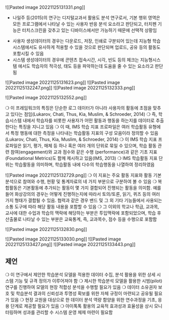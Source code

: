![[Pasted image 20221125131331.png]]
 + 나일주 등(2015)의 연구는 디지털교과서 활용도 분석 연구로서, 기본 행위 영역은 
모든 프로그램에서 나타날 수 있는 사용자 반응 분석 요소라고 판단되고, 터치펜 
기능은 터치스크린을 갖추고 있는 디바이스에서만 가능하기 때문에 선택적 상황임
- 사용자 생성데이터의 경우는 다운로드, 저장, 인쇄로 구분되어 있는데 지능형 학습
시스템에서도 유사하게 적용할 수 있을 것으로 판단되며 업로드, 공유 등의 활동도
포함시킬 수 있음
- 시스템 생성데이터의 경우에 콘텐츠 접속시간, 시각, 빈도 등의 체크는 지능형시스템
에서도 학습자의 적극성, 태도 등을 파악하는데 도움을 줄 수 있는 요소라고 판단됨

![[Pasted image 20221125131623.png]]
![[Pasted image 20221125132247.png]]
![[Pasted image 20221125132333.png]]

![[Pasted image 20221125132552.png]]

 ❍ 이 프레임워크의 특징은 단순한 로그 데이터가 아니라 사용자의 활동에 초점을 
맞추고 있다는 점임(Lukarov, Chati, Thus, Kia, Muslim, & Schroeder, 2014) 
❍ 즉, 학습시스템 내에서 학습자를 비롯한 사용자가 어떤 활동과 행동을 하는지를 
데이터로 추출한다는 특징을 지니고 있음 
 ❍ 이 때, IMS 학습 지표 프로파일은 여러 학습활동 유형에서 특정 행동에 대한 
측정을 나타내는 학습활동 지표의 구성 모음이라 정의할 수 있음(Lukarov, Chati, 
Thus, Kia, Muslim, & Schroeder, 2014) 
❍ 이 IMS 학습 지표 프로파일은 읽기, 평가, 매체 등 하나 혹은 여러 개의 단위로 
묶일 수 있으며, 학습 활동 관련 참여(engagement)와 교과 점수와 같은 수행
(performance)과 같은 기초 지표(Foundational Metrics)도 함께 제시하고 있음(IMS, 
2013) 
❍ IMS 학습활동 지표 단위는 학습활동을 의미하며, 학습활동 내에 다수의 학습행동을
나열하여 정리하였음

![[Pasted image 20221125132729.png]]
 ❍ 이 지표는 주요 활동 지표와 활동 기본분석으로 참여와 수행, 현황 및 통계자료의
네 가지 부분으로 구분하여 볼 수 있음 
 ❍ 복합활동은 기본활동에 추가되는 활동이 몇 가지 결합되어 진행되는 활동을 의미함. 예를 들어 화상강의의 경우는 어떻게 진행하는지에 따라서 토의/토론, 읽기, 퀴즈 
등의 여러 가지 형태가 결합될 수 있음. 협력과 같은 경우 밴드 및 그 외 기타 
기능들에서 사용되는 소통 도구에 따라 해당 활동 내용을 포함할 수 있음
 ❍ 그 이외의 학교나 학급, 교과목, 교사에 대한 수업과 학습의 맥락에 해당하는 부분은
투입맥락에 포함되었으며, 학습 후 산출물로 나타날 수 있는 부분은 교육통계, 즉, 교과목수, 점수 등을 수행으로 포함함

![[Pasted image 20221125132830.png]]

![[Pasted image 20221125133030.png]]
![[Pasted image 20221125133427.png]]
![[Pasted image 20221125133443.png]]

## 제언
❍ 이 연구에서 제안한 학습분석 모델을 적용한 데이터 수집, 분석 활용을 위한 상세 
시스템 기능 및 규격 정의가 이루어져야 함
❍ 제시한 학습분석 모델을 활용한 시범(pilot)연구를 진행하여 모델의 현장 적합성 분석을
수행할 필요가 있음
❍ 데이터 소유권자 보호 및 학습분석 결과의 신뢰성과 투명성 확보를 위한 자체 규정이
마련되고 공유될 필요가 있음 
❍ 현장 교원을 대상으로 한 데이터 분석 역량 함양을 위한 연수과정을 기초, 응용 
단계로 제공할 필요가 있음
❍ 아이톡톡 활용의 교육적 효과성과 효율성을 상시 모니터링하며 성과를 관리할 수 
시스템 운영 체제 마련이 필요함 